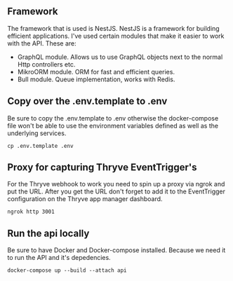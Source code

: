 ## Framework

The framework that is used is NestJS.
NestJS is a framework for building efficient applications.
I've used certain modules that make it easier to work with the API.
These are:
- GraphQL module. Allows us to use GraphQL objects next to the normal Http controllers etc.
- MikroORM module. ORM for fast and efficient queries.
- Bull module. Queue implementation, works with Redis.

## Copy over the .env.template to .env

Be sure to copy the .env.template to .env otherwise the docker-compose file won't be able to use the environment variables defined as well as the underlying services.

```
cp .env.template .env
```

## Proxy for capturing Thryve EventTrigger's

For the Thryve webhook to work you need to spin up a proxy via ngrok and put the URL. 
After you get the URL don't forget to add it to the EventTrigger configuration on the Thryve app manager dashboard.

```
ngrok http 3001
```

## Run the api locally

Be sure to have Docker and Docker-compose installed. Because we need it to run the API and it's depedencies.

```
docker-compose up --build --attach api
```